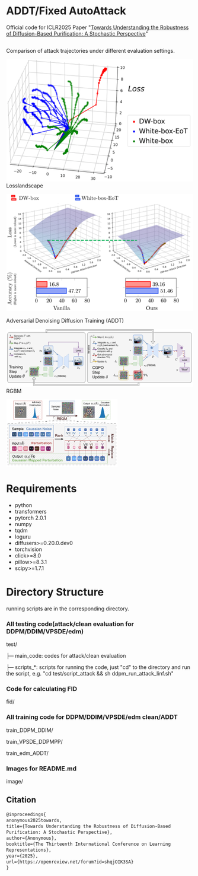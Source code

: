 # ADDT/Fixed AutoAttack
Official code for ICLR2025 Paper "[Towards Understanding the Robustness of Diffusion-Based Purification: A Stochastic Perspective](https://openreview.net/forum?id=shqjOIK3SA)"


##

Comparison of attack trajectories under different evaluation settings.

![](./image/attack_illu.png "attack direction.")
Losslandscape

![](./image/main_img.png "Adversarial attack visualization.")

Adversarial Denoising Diffusion Training (ADDT)

![](./image/graph_loss.png "Adversarial Denoising Diffusion Training.")
RGBM

<img src="./image/gaussian_resample.png" width="300">

# Requirements
* python
* transformers
* pytorch 2.0.1
* numpy
* tqdm
* loguru
* diffusers>=0.20.0.dev0
* torchvision
* click>=8.0
* pillow>=8.3.1
* scipy>=1.7.1
  
# Directory Structure
running scripts are in the corresponding directory.
### All testing code(attack/clean evaluation for DDPM/DDIM/VPSDE/edm)
test/

├─ main_code: codes for attack/clean evaluation

├─ scripts_*: scripts for running the code, just "cd" to the directory and run the script, e.g. "cd test/script_attack && sh ddpm_run_attack_linf.sh"
### Code for calculating FID
fid/
### All training code for DDPM/DDIM/VPSDE/edm clean/ADDT
train_DDPM_DDIM/

train_VPSDE_DDPMPP/

train_edm_ADDT/
### Images for README.md
image/

## Citation
```
@inproceedings{
anonymous2025towards,
title={Towards Understanding the Robustness of Diffusion-Based Purification: A Stochastic Perspective},
author={Anonymous},
booktitle={The Thirteenth International Conference on Learning Representations},
year={2025},
url={https://openreview.net/forum?id=shqjOIK3SA}
}
```


